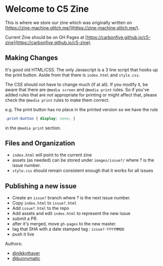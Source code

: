 Welcome to C5 Zine
=================

This is where we store our zine which was originally
written on [https://zine-machine.glitch.me/](https://zine-machine.glitch.me/).

Current Zine should be on GH Pages at [https://carbonfive.github.io/c5-zine](https://carbonfive.github.io/c5-zine).

Making Changes
--------------

It's good old HTML/CSS.  The only Javascript is a 3 line script that hooks up
the print button.  Aside from that there is `index.html` and `style.css`.

The CSS should not have to change much (if at all).  If you modify it, be
aware that there are `@media screen` and `@media print` rules.  So if you've added rules
that are *not* appropriate for printing or might affect that, please check the
`@media print` rules to make them correct.

e.g. The print button has no place in the printed version so we have the rule
```css
.print-button { display: none; }
```
in the `@media print` section.

Files and Organization
----------------------

* `index.html` will point to the current zine
* assets (as needed) can be stored under `images/issue?/` where ? is the issue number.
* `style.css` should remain consistent enough that it works for all issues

Publishing a new issue
----------------------

* Create an `issue?` branch where ? is the next issue number.
* Copy `index.html` to `issue?.html`
* Add `issue?.html` to the repo
* Add assets and edit `index.html` to represent the new issue
* submit a PR.
* after it's merged, move `gh-pages` to the new master.
* tag that SHA with a date stamped tag : `issue?-YYYYMMDD`
* push it live

Authors:
* [@nikkythayer](https://github.com/nikkithayer)
* [@bunnymatic](https://github.com/bunnymatic)

